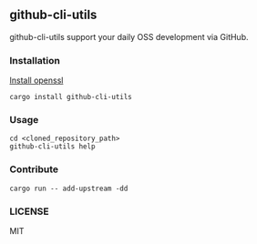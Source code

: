 ## github-cli-utils

github-cli-utils support your daily OSS development via GitHub.

### Installation

[Install openssl](https://docs.rs/openssl/latest/openssl/index.html#automatic)

```
cargo install github-cli-utils
```

### Usage

```
cd <cloned_repository_path>
github-cli-utils help
```

### Contribute

```
cargo run -- add-upstream -dd
```

### LICENSE

MIT
